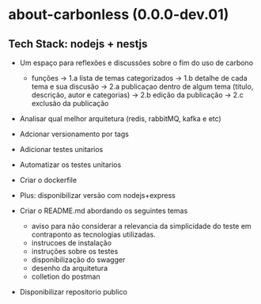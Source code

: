 # about-carbonless (0.0.0-dev.01)

## Tech Stack: nodejs + nestjs

- Um espaço para reflexões e discussões sobre o fim do uso de carbono
    - funções
        -> 1.a lista de temas categorizados
        -> 1.b detalhe de cada tema e sua discusão
        -> 2.a publicaçao dentro de algum tema (titulo, descrição, autor e categorias)
        -> 2.b edição da publicação
        -> 2.c exclusão da publicação

- Analisar qual melhor arquitetura (redis, rabbitMQ, kafka e etc)
- Adcionar versionamento por tags
- Adicionar testes unitarios
- Automatizar os testes unitarios
- Criar o dockerfile
- Plus: disponibilizar versão com nodejs+express

- Criar o README.md abordando os seguintes temas
    - aviso para não considerar a relevancia da simplicidade do teste em contraponto as tecnologias utilizadas.
    - instrucoes de instalação
    - instruções sobre os testes
    - disponibilização do swagger
    - desenho da arquitetura
    - colletion do postman

- Disponibilizar repositorio publico





